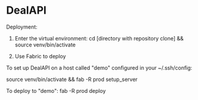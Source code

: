 DealAPI
=======

Deployment:

1) Enter the virtual environment:
cd [directory with repository clone] && source venv/bin/activate

2) Use Fabric to deploy

To set up DealAPI on a host called "demo" configured in your ~/.ssh/config:

source venv/bin/activate && fab -R prod setup_server

To deploy to "demo":
fab -R prod deploy